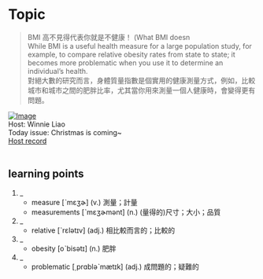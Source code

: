 # Topic

> BMI 高不見得代表你就是不健康！ (What BMI doesn <br>
> While BMI is a useful health measure for a large population study, for example, to compare relative obesity rates from state to state; it becomes more problematic when you use it to determine an individual’s health. <br>
> 對絕大數的研究而言，身體質量指數是個實用的健康測量方式，例如，比較城市和城市之間的肥胖比率，尤其當你用來測量一個人健康時，會變得更有問題。 <br>

[![Image](https://cdn.voicetube.com/assets/thumbnails/z_3S2_41_FE.jpg)](https://www.youtube.com/embed/z_3S2_41_FE?rel=0&showinfo=0&cc_load_policy=0&controls=1&autoplay=1&iv_load_policy=3&playsinline=1&wmode=transparent&start=133&end=145&enablejsapi=1&origin=https://tw.voicetube.com&widgetid=1)<br>
Host: Winnie Liao
<br>Today issue: Christmas is coming~
<br>
[Host record](https://cdn.voicetube.com/tmp/everyday_records/callmeboss901/2578.mp3)
<br><br>
## learning points
1. _
	* measure  [ˋmɛʒɚ] (v.) 測量；計量
	* measurements [ˋmɛʒɚmənt] (n.) (量得的)尺寸；大小；品質
2. _
	* relative [ˋrɛlətɪv] (adj.) 相比較而言的；比較的
3. _
	* obesity [oˋbisətɪ] (n.) 肥胖
4. _
	* problematic [͵prɑbləˋmætɪk] (adj.) 成問題的；疑難的
